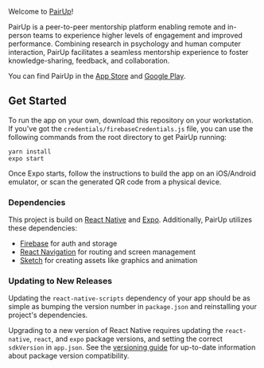 Welcome to [PairUp](https://pairupapp.com/)!

PairUp is a peer-to-peer mentorship platform enabling remote and in-person teams to experience higher levels of engagement and improved performance. Combining research in psychology and human computer interaction, PairUp facilitates a seamless mentorship experience to foster knowledge-sharing, feedback, and collaboration.  

You can find PairUp in the [App Store](https://apps.apple.com/us/app/pairup-support/id1312752082) and [Google Play](https://play.google.com/store/apps/details?id=com.pairup.pairup).

## Get Started

To run the app on your own, download this repository on your workstation. If you've got the `credentials/firebaseCredentials.js` file, you can use the following commands from the root directory to get PairUp running:

```
yarn install
expo start
```

Once Expo starts, follow the instructions to build the app on an iOS/Android
emulator, or scan the generated QR code from a physical device.

### Dependencies

This project is build on [React Native](https://reactnative.dev/) and [Expo](https://expo.io/). Additionally, PairUp utilizes these dependencies:
* [Firebase](https://firebase.google.com/) for auth and storage
* [React Navigation](https://reactnavigation.org/) for routing and screen management
* [Sketch](https://www.sketch.com/) for creating assets like graphics and animation

### Updating to New Releases

Updating the `react-native-scripts` dependency of your app should be as simple as bumping the version number in `package.json` and reinstalling your project's dependencies.

Upgrading to a new version of React Native requires updating the `react-native`, `react`, and `expo` package versions, and setting the correct `sdkVersion` in `app.json`. See the [versioning guide](https://github.com/react-community/create-react-native-app/blob/master/VERSIONS.md) for up-to-date information about package version compatibility.
